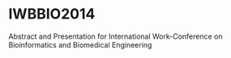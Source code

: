 IWBBIO2014
==========

Abstract and Presentation for International Work-Conference on Bioinformatics and Biomedical Engineering
